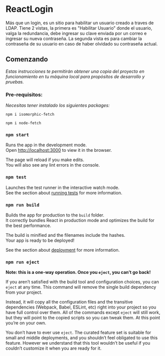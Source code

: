 # ReactLogin
Más que un login, es un sitio para habilitar un usuario creado a traves de LDAP. Tiene 2 vistas, la primera es "Habilitar Usuario" donde el usuario, valga la redundancia, debe ingresar su clave enviada por un correo 
e ingresar su nueva contraseña. La segunda vista es para cambiar la contraseña de su usuario en caso de haber olvidado su contraseña actual.

## Comenzando
_Estas instrucciones te permitirán obtener una copia del proyecto en funcionamiento en tu máquina local para propósitos de desarrollo y pruebas._

### Pre-requisitos:
_Necesitas tener instalado los siguientes packages:_
```
npm i isomorphic-fetch
```

```
npm i node-fetch
```


### `npm start`

Runs the app in the development mode.<br>
Open [http://localhost:3000](http://localhost:3000) to view it in the browser.

The page will reload if you make edits.<br>
You will also see any lint errors in the console.

### `npm test`

Launches the test runner in the interactive watch mode.<br>
See the section about [running tests](https://facebook.github.io/create-react-app/docs/running-tests) for more information.

### `npm run build`

Builds the app for production to the `build` folder.<br>
It correctly bundles React in production mode and optimizes the build for the best performance.

The build is minified and the filenames include the hashes.<br>
Your app is ready to be deployed!

See the section about [deployment](https://facebook.github.io/create-react-app/docs/deployment) for more information.

### `npm run eject`

**Note: this is a one-way operation. Once you `eject`, you can’t go back!**

If you aren’t satisfied with the build tool and configuration choices, you can `eject` at any time. This command will remove the single build dependency from your project.

Instead, it will copy all the configuration files and the transitive dependencies (Webpack, Babel, ESLint, etc) right into your project so you have full control over them. All of the commands except `eject` will still work, but they will point to the copied scripts so you can tweak them. At this point you’re on your own.

You don’t have to ever use `eject`. The curated feature set is suitable for small and middle deployments, and you shouldn’t feel obligated to use this feature. However we understand that this tool wouldn’t be useful if you couldn’t customize it when you are ready for it.


